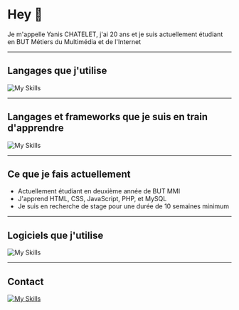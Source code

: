 # Hey 👋 
Je m'appelle Yanis CHATELET, j'ai 20 ans et je suis actuellement étudiant en BUT Métiers du Multimédia et de l'Internet

---
## Langages que j'utilise
![My Skills](https://skillicons.dev/icons?i=html,css,js,php,mysql,py)

---
## Langages et frameworks que je suis en train d'apprendre
![My Skills](https://skillicons.dev/icons?i=cs,react,nodejs,vue)

---
## Ce que je fais actuellement
- Actuellement étudiant en deuxième année de BUT MMI
- J'apprend HTML, CSS, JavaScript, PHP, et MySQL
- Je suis en recherche de stage pour une durée de 10 semaines minimum

---
## Logiciels que j'utilise
![My Skills](https://skillicons.dev/icons?i=vscode,aws,git,github,unity,wordpress,figma,ps)

---
## Contact
[![My Skills](https://skillicons.dev/icons?i=linkedin)](https://www.linkedin.com/in/yanis-chatelet-73953a221)
